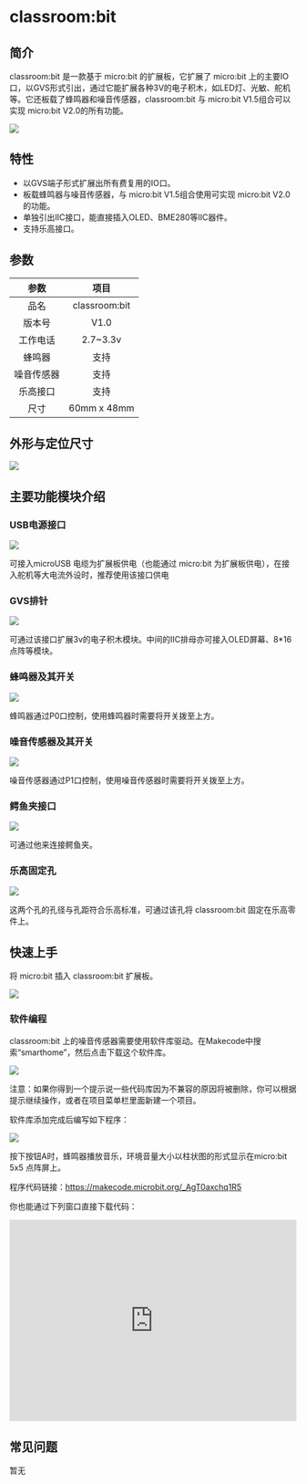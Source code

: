 # classroom:bit
## 简介
classroom:bit 是一款基于 micro:bit 的扩展板，它扩展了 micro:bit 上的主要IO口，以GVS形式引出，通过它能扩展各种3V的电子积木，如LED灯、光敏、舵机等。它还板载了蜂鸣器和噪音传感器，classroom:bit 与 micro:bit V1.5组合可以实现 micro:bit V2.0的所有功能。

![](./images/classroombit-1.png)


## 特性
- 以GVS端子形式扩展出所有费复用的IO口。
- 板载蜂鸣器与噪音传感器，与 micro:bit V1.5组合使用可实现 micro:bit V2.0的功能。
- 单独引出IIC接口，能直接插入OLED、BME280等IIC器件。
- 支持乐高接口。

## 参数  
|**参数**|项目|
|:--:|:--:|
|品名|classroom:bit|
|版本号|V1.0|
|工作电话|2.7~3.3v|
|蜂鸣器|支持|
|噪音传感器|支持|
|乐高接口|支持|
|尺寸|60mm x 48mm|


## 外形与定位尺寸

![](./images/classroombit-2.png)

## 主要功能模块介绍
### USB电源接口  

![](./images/classroombit-3.png)

可接入microUSB 电缆为扩展板供电（也能通过 micro:bit 为扩展板供电），在接入舵机等大电流外设时，推荐使用该接口供电

### GVS排针  

![](./images/classroombit-4.png)

可通过该接口扩展3v的电子积木模块。中间的IIC排母亦可接入OLED屏幕、8*16点阵等模块。

### 蜂鸣器及其开关  

![](./images/classroombit-5.png)

蜂鸣器通过P0口控制，使用蜂鸣器时需要将开关拨至上方。

### 噪音传感器及其开关   

![](./images/classroombit-6.png)

噪音传感器通过P1口控制，使用噪音传感器时需要将开关拨至上方。

### 鳄鱼夹接口  

![](./images/classroombit-7.png)

可通过他来连接鳄鱼夹。

### 乐高固定孔  

![](./images/classroombit-8.png)

这两个孔的孔径与孔距符合乐高标准，可通过该孔将 classroom:bit 固定在乐高零件上。

## 快速上手

将 micro:bit 插入 classroom:bit 扩展板。 

![](./images/classroombit-9.png)

### 软件编程
classroom:bit 上的噪音传感器需要使用软件库驱动。在Makecode中搜索“smarthome”，然后点击下载这个软件库。  

![](./images/classroombit-10.png)

注意：如果你得到一个提示说一些代码库因为不兼容的原因将被删除，你可以根据提示继续操作，或者在项目菜单栏里面新建一个项目。

软件库添加完成后编写如下程序：    

![](./images/classroombit-11.png)

按下按钮A时，蜂鸣器播放音乐，环境音量大小以柱状图的形式显示在micro:bit 5x5 点阵屏上。

程序代码链接：https://makecode.microbit.org/_AgT0axchq1R5

你也能通过下列窗口直接下载代码：
<div style="position:relative;height:0;padding-bottom:70%;overflow:hidden;"><iframe style="position:absolute;top:0;left:0;width:100%;height:100%;" src="https://makecode.microbit.org/#pub:_AgT0axchq1R5" frameborder="0" sandbox="allow-popups allow-forms allow-scripts allow-same-origin"></iframe></div>

## 常见问题
暂无
